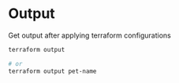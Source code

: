 # Output

Get output after applying terraform configurations

```sh
terraform output

# or
terraform output pet-name
```

